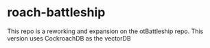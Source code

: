 # roach-battleship
This repo is a reworking and expansion on the otBattleship repo.  This version uses CockroachDB as the vectorDB
